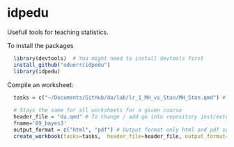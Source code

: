 idpedu
======

Usefull tools for teaching statistics.

To install the packages
```r
  library(devtools)  # You might need to install devtools first
  install_github("oduerr/idpedu") 
  library(idpedu)
```

Compile an worksheet:
```r
  tasks = c("~/Documents/GitHub/da/lab/lr_1_MH_vs_Stan/MH_Stan.qmd") # list of tasks (can also be one)
  
  # Stays the same for all worksheets for a given course
  header_file = "da.qmd" # To change / add go into repository inst/extdata
  fname='09_bayes3'
  output_format = c("html", "pdf") # Output format only html and pdf supported at the moment 
  create_workbook(tasks=tasks,  header_file=header_file, output_format=output_format)
```

